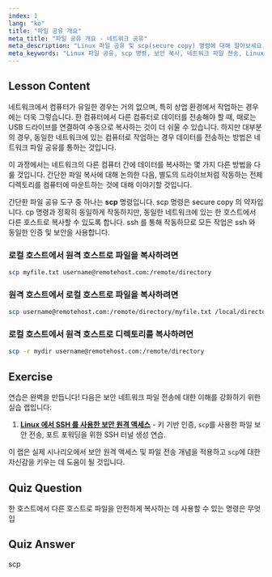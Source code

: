```yaml
---
index: 1
lang: "ko"
title: "파일 공유 개요"
meta_title: "파일 공유 개요 - 네트워크 공유"
meta_description: "Linux 파일 공유 및 scp(secure copy) 명령에 대해 알아보세요. 네트워크의 호스트 간에 파일을 전송하세요. 이 초보자 친화적인 가이드로 시작하세요!"
meta_keywords: "Linux 파일 공유, scp 명령, 보안 복사, 네트워크 파일 전송, Linux 튜토리얼, 초보자 Linux, Linux 가이드"
---
```


## Lesson Content

네트워크에서 컴퓨터가 유일한 경우는 거의 없으며, 특히 상업 환경에서 작업하는 경우에는 더욱 그렇습니다. 한 컴퓨터에서 다른 컴퓨터로 데이터를 전송해야 할 때, 때로는 USB 드라이브를 연결하여 수동으로 복사하는 것이 더 쉬울 수 있습니다. 하지만 대부분의 경우, 동일한 네트워크에 있는 컴퓨터로 작업하는 경우 데이터를 전송하는 방법은 네트워크 파일 공유를 통하는 것입니다.

이 과정에서는 네트워크의 다른 컴퓨터 간에 데이터를 복사하는 몇 가지 다른 방법을 다룰 것입니다. 간단한 파일 복사에 대해 논의한 다음, 별도의 드라이브처럼 작동하는 전체 디렉토리를 컴퓨터에 마운트하는 것에 대해 이야기할 것입니다.

간단한 파일 공유 도구 중 하나는 **scp** 명령입니다. scp 명령은 secure copy 의 약자입니다. cp 명령과 정확히 동일하게 작동하지만, 동일한 네트워크에 있는 한 호스트에서 다른 호스트로 복사할 수 있도록 합니다. ssh 를 통해 작동하므로 모든 작업은 ssh 와 동일한 인증 및 보안을 사용합니다.

### 로컬 호스트에서 원격 호스트로 파일을 복사하려면

```bash
scp myfile.txt username@remotehost.com:/remote/directory
```

### 원격 호스트에서 로컬 호스트로 파일을 복사하려면

```bash
scp username@remotehost.com:/remote/directory/myfile.txt /local/directory
```

### 로컬 호스트에서 원격 호스트로 디렉토리를 복사하려면

```bash
scp -r mydir username@remotehost.com:/remote/directory
```

## Exercise

연습은 완벽을 만듭니다! 다음은 보안 네트워크 파일 전송에 대한 이해를 강화하기 위한 실습 랩입니다:

1. **[Linux 에서 SSH 를 사용한 보안 원격 액세스](https://labex.io/ko/labs/comptia-secure-remote-access-in-linux-with-ssh-592816)** - 키 기반 인증, `scp`를 사용한 파일 보안 전송, 포트 포워딩을 위한 SSH 터널 생성 연습.

이 랩은 실제 시나리오에서 보안 원격 액세스 및 파일 전송 개념을 적용하고 `scp`에 대한 자신감을 키우는 데 도움이 될 것입니다.

## Quiz Question

한 호스트에서 다른 호스트로 파일을 안전하게 복사하는 데 사용할 수 있는 명령은 무엇입

## Quiz Answer

scp
